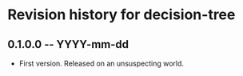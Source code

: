 # Revision history for decision-tree

## 0.1.0.0  -- YYYY-mm-dd

* First version. Released on an unsuspecting world.
